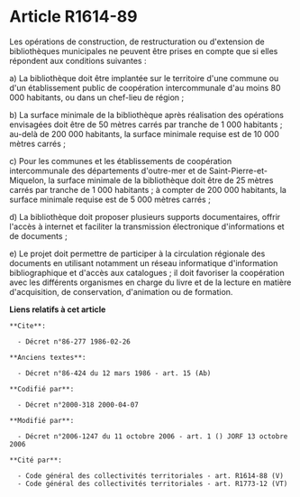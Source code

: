 # Article R1614-89

Les opérations de construction, de restructuration ou d'extension de bibliothèques municipales ne peuvent être prises en
compte que si elles répondent aux conditions suivantes :

a) La bibliothèque doit être implantée sur le territoire d'une commune ou d'un établissement public de coopération
intercommunale d'au moins 80 000 habitants, ou dans un chef-lieu de région ;

b) La surface minimale de la bibliothèque après réalisation des opérations envisagées doit être de 50 mètres carrés par
tranche de 1 000 habitants ; au-delà de 200 000 habitants, la surface minimale requise est de 10 000 mètres carrés ;

c) Pour les communes et les établissements de coopération intercommunale des départements d'outre-mer et de Saint-Pierre-et-
Miquelon, la surface minimale de la bibliothèque doit être de 25 mètres carrés par tranche de 1 000 habitants ; à compter de
200 000 habitants, la surface minimale requise est de 5 000 mètres carrés ;

d) La bibliothèque doit proposer plusieurs supports documentaires, offrir l'accès à internet et faciliter la transmission
électronique d'informations et de documents ;

e) Le projet doit permettre de participer à la circulation régionale des documents en utilisant notamment un réseau
informatique d'information bibliographique et d'accès aux catalogues ; il doit favoriser la coopération avec les différents
organismes en charge du livre et de la lecture en matière d'acquisition, de conservation, d'animation ou de formation.

**Liens relatifs à cet article**

	**Cite**:

	  - Décret n°86-277 1986-02-26

	**Anciens textes**:

	  - Décret n°86-424 du 12 mars 1986 - art. 15 (Ab)

	**Codifié par**:

	  - Décret n°2000-318 2000-04-07

	**Modifié par**:

	  - Décret n°2006-1247 du 11 octobre 2006 - art. 1 () JORF 13 octobre 2006

	**Cité par**:

	  - Code général des collectivités territoriales - art. R1614-88 (V)
	  - Code général des collectivités territoriales - art. R1773-12 (VT)
